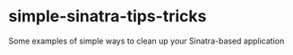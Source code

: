 simple-sinatra-tips-tricks
==========================

Some examples of simple ways to clean up your Sinatra-based application
